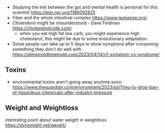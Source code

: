 * Studying the link between the gut and mental health is personal for this scientist https://text.npr.org/1186092825
* Fiber and the whole intestinal complex https://www.gutsense.org/
* Cholesterol might be misunderstood - Dave Feldman https://cholesterolcode.com/
  * when you eat high fat low carb, you might experience high cholesterol, this might be due to some evolutionary adaptation
* Some people can take up to 5 days to show symptoms after consuming something they don't do well with.  https://slimemoldtimemold.com/2023/04/14/n1-symptom-vs-syndrome/


## Toxins
* environmental toxins aren't going away anytime soon: https://www.theguardian.com/environment/2023/jul/11/eu-to-drop-ban-of-hazardous-chemicals-after-industry-pressure


## Weight and Weightloss
interesting point about water weight in weightloss https://dynomight.net/weight/
